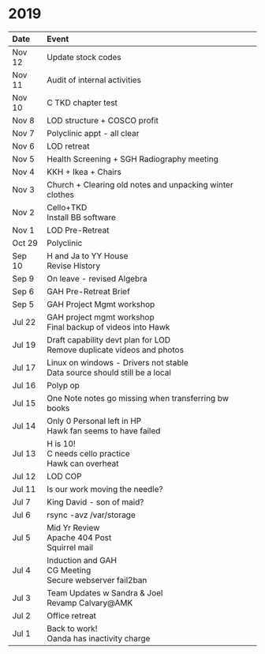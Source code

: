 # 2019

Date    | Event
:---    | :---
Nov 12  |	Update stock codes
Nov 11	| Audit of internal activities
Nov 10  | C TKD chapter test
Nov 8	  | LOD structure + COSCO profit
Nov 7	  | Polyclinic appt - all clear
Nov 6	  | LOD retreat
Nov 5	  | Health Screening + SGH Radiography meeting
Nov 4	  | KKH + Ikea + Chairs
Nov 3	  | Church + Clearing old notes and unpacking winter clothes
Nov 2	  | Cello+TKD<br>Install BB software
Nov 1	  | LOD Pre-Retreat
Oct 29	| Polyclinic
Sep 10	| H and Ja to YY House<br>Revise History
Sep 9	  | On leave - revised Algebra
Sep 6	  | GAH Pre-Retreat Brief
Sep 5   |	GAH Project Mgmt workshop
Jul 22	| GAH project mgmt workshop<br>Final backup of videos into Hawk
Jul 19	| Draft capability devt plan for LOD<br>Remove duplicate videos and photos
Jul 17	| Linux on windows - Drivers not stable<br>Data source should still be a local
Jul 16	| Polyp op
Jul 15	| One Note notes go missing when transferring bw books
Jul 14	| Only 0 Personal left in HP<br>Hawk fan seems to have failed
Jul 13	| H is 10!<br>C needs cello practice<br>Hawk can overheat
Jul 12	| LOD COP
Jul 11	| Is our work moving the needle?
Jul 7	  | King David - son of maid?
Jul 6	  | rsync -avz /var/storage
Jul 5	  | Mid Yr Review<br>Apache 404 Post<br>Squirrel mail
Jul 4	  | Induction and GAH<br>CG Meeting<br>Secure webserver fail2ban
Jul 3	  | Team Updates w Sandra & Joel<br>Revamp Calvary@AMK
Jul 2	  | Office retreat
Jul 1	  |Back to work!<br>Oanda has inactivity charge

